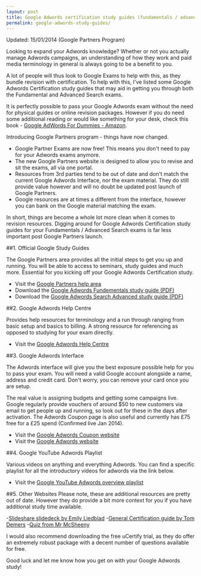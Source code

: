 ```yaml
---
layout: post
title: Google Adwords certification study guides (fundamentals / advanced)
permalink: google-adwords-study-guides/
---
```

Updated: 15/01/2014 (Google Partners Program)

Looking to expand your Adwords knowledge? Whether or not you actually manage Adwords campaigns, an understanding of how they work and paid media terminology in general is always going to be a benefit to you.

A lot of people will thus look to Google Exams to help with this, as they bundle revision with certification. To help with this, I've listed some Google Adwords Certification study guides that may aid in getting you through both the Fundamental and Advanced Search exams.

It is perfectly possible to pass your Google Adwords exam without the need for physical guides or online revision packages. However if you do need some additional reading or would like something for your desk, check this book - [Google AdWords For Dummies - Amazon](http://www.amazon.co.uk/gp/product/1118115619/ref=as_li_qf_sp_asin_tl?ie=UTF8&amp;camp=1634&amp;creative=6738&amp;creativeASIN=1118115619&amp;linkCode=as2&amp;tag=calsheblo-21).

Introducing Google Partners program - things have now changed.

- Google Partner Exams are now free! This means you don't need to pay for your Adwords exams anymore.
- The new Google Partners website is designed to allow you to revise and sit the exams, all via one portal.
- Resources from 3rd parties tend to be out of date and don't match the current Google Adwords Interface, nor the exam material. They do still provide value however and will no doubt be updated post launch of Google Partners.
- Google resources are at times a different from the interface, however you can bank on the Google material matching the exam.

In short, things are become a whole lot more clean when it comes to revision resources. Digging around for Google Adwords Certification study guides for your Fundamentals / Advanced Search exams is far less important post Google Partners launch.

##1. Official Google Study Guides

The Google Partners area provides all the initial steps to get you up and running. You will be able to access to seminars, study guides and much more. Essential for you kicking off your Google Adwords Certification study.

- Visit the [Google Partners help area](https://support.google.com/partners/topic/3204437?hl=en-GB&amp;ref_topic=3111012)
- Download the [Google Adwords Fundementals study guide (PDF)](https://support.google.com/partners/answer/3045820?hl=en-GB)
- Download the [Google Adwords Search Advanced study guide (PDF)](https://support.google.com/partners/answer/3045822?hl=en-GB)

##2. Google Adwords Help Centre </strong>

Provides help resources for terminology and a run through ranging from basic setup and basics to billing. A strong resource for referencing as opposed to studying for your exam directly.

- Visit the [Google Adwords Help Centre](http://support.google.com/adwords/)

##3. Google Adwords Interface </strong>

The Adwords interface will give you the best exposure possible help for you to pass your exam. You will need a valid Google account alongside a name, address and credit card. Don't worry, you can remove your card once you are setup.

The real value is assigning budgets and getting some campaigns live. Google regularly provide vouchers of around $50 to new customers via email to get people up and running, so look out for these in the days after activation. The Adwords Coupon page is also useful and currently has £75 free for a £25 spend (Confirmed live Jan 2014).

- Visit the [Google Adwords Coupon website](http://www.google.co.uk/adwords/coupons/)
- Visit the [Google Adwords website](http://adwords.google.co.uk)

##4. Google YouTube Adwords Playlist

Various videos on anything and everything Adwords. You can find a specific playlist for all the introductory videos for adwords via the link below.

- Visit the [Google YouTube Adwords overview playlist](http://www.youtube.com/playlist?list=PLD30CBD9BA34712EA)

##5. Other Websites
Please note, these are additional resources are pretty out of date. However they do provide a bit more context for you if you have additional study time available.

-[Slideshare slidedeck by Emily Liedblad](http://www.slideshare.net/thejargroup/google-adwords-study-guide-how-to-pass-the-adwords-test)
-[General Certification guide by Tom Demers](http://www.wordstream.com/blog/ws/2011/02/10/adwords-certification-tips)
	-[Quiz from Mr McSheeny](http://www.quia.com/quiz/2779973.html)

I would also recommend downloading the free uCertify trial, as they do offer an extremely robust package with a decent number of questions available for free.

Good luck and let me know how you get on with your Google Adwords study!
